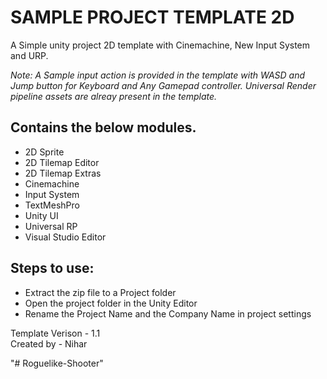 # SAMPLE PROJECT TEMPLATE 2D #

A Simple unity project 2D template with Cinemachine, New Input System and URP.

_Note: A Sample input action is provided in the template with WASD and Jump button for Keyboard and Any Gamepad controller. Universal Render pipeline assets are alreay present in the template._

Contains the below modules.
------------------------------
- 2D Sprite
- 2D Tilemap Editor
- 2D Tilemap Extras
- Cinemachine
- Input System
- TextMeshPro
- Unity UI
- Universal RP
- Visual Studio Editor

Steps to use:
------------------------------
- Extract the zip file to a Project folder
- Open the project folder in the Unity Editor
- Rename the Project Name and the Company Name in project settings

Template Verison - 1.1 <br/>
Created by - Nihar

"# Roguelike-Shooter" 
